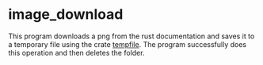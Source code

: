 # image_download

This program downloads a png from the rust documentation and saves it to a temporary file using the crate [tempfile](https://docs.rs/tempfile/latest/tempfile/). The program successfully does this operation and then deletes the folder.
